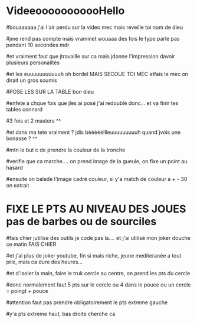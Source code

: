 # VideeooooooooooHello
#bouaaaaaa j'ai l'air perdu sur la video mec mais reveille toi nom de dieu

#jme rend pas compte mais vraminet wouaaa des fois le type parle pas pendant 10 secondes mdr

#et vraiment faut que jtravaille sur ca mais jdonne l'impression davoir plusieurs personalités

#et les euuuuuuuuuuuh oh bordel MAIS SECOUE TOI MEC etfais le mec on dirait un gros soumis

#POSE LES SUR LA TABLE  bon dieu

#enfete a chque fois que jles ai posé j'ai redoublé donc... et va finir tes tables connard

#3 fois et 2 masters ^^

#et dans ma tete vraiment ? jdis bèèèèèllleuuuuuuuuuh quand jvois une bonasse ? ^^

#mtn le but c de prendre la couleur de la tronche

#verifie que ca marche.... on prend image de la gueule, on fixe un point au hasard

#ensuite on balade l'image cadré couleur, si y'a match de couleur a + - 30 on extrait

# FIXE LE PTS AU NIVEAU DES JOUES pas de barbes ou de sourciles

#fais chier jutilise des outils je code pas la.... et j'ai utilisé mon joker douche ce matin FAIS CHIER

#et j'ai plus de joker youtube, fin si mais riche, jeune mediteranée a tout prix, mais ca dure des heures...

#et d'isoler la main, faire le truk cercle au centre, on prend les pts du cercle

#donc normalement faut 5 pts sur le cercle ou 4 dans le pouce ou un cercle = poingt + pouce

#attention faut pas prendre obligatoirement le pts extreme gauche

#y'a pts extreme haut, bas droite cherche ca


